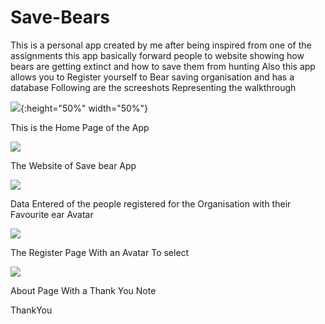 # Save-Bears
This is a personal app created by me after being inspired from one of the assignments
this app basically forward people to website showing how bears are getting extinct and how to save them from hunting 
Also this app allows you to Register yourself to Bear saving organisation and has a database
Following are the screeshots Representing the walkthrough

![](https://github.com/VivekGupta1999/Save-Bears/blob/master/Screeenshots/Screen%20Shot%202020-01-20%20at%201.58.53%20AM.png){:height="50%" width="50%"}

This is the Home Page of the App


![](https://github.com/VivekGupta1999/Save-Bears/blob/master/Screeenshots/Screen%20Shot%202020-01-20%20at%201.59.03%20AM.png)

The Website of Save bear App

![](https://github.com/VivekGupta1999/Save-Bears/blob/master/Screeenshots/Screen%20Shot%202020-01-20%20at%202.02.25%20AM.png)

Data Entered of the people registered for the Organisation with their Favourite ear Avatar

![](https://github.com/VivekGupta1999/Save-Bears/blob/master/Screeenshots/Screen%20Shot%202020-01-20%20at%202.43.35%20AM.png)

The Register Page With an Avatar To select

![](https://github.com/VivekGupta1999/Save-Bears/blob/master/Screeenshots/Screen%20Shot%202020-01-20%20at%205.06.41%20AM.png)

About Page With a Thank You Note

ThankYou
